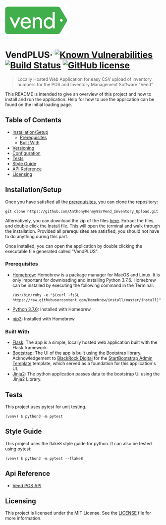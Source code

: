 <img src="img/vend.png" alt="project logo image" width="200"/>

# VendPLUS&middot; [![Known Vulnerabilities](https://snyk.io/test/github/AnthonyKenny98/Vend_Inventory_Upload/badge.svg?targetFile=src/requirements.txt)](https://snyk.io/test/github/AnthonyKenny98/Vend_Inventory_Upload?targetFile=src/requirements.txt) [![Build Status](https://travis-ci.org/AnthonyKenny98/Vend_Inventory_Upload.svg?branch=master)](https://travis-ci.org/AnthonyKenny98/Vend_Inventory_Upload) [![GitHub license](https://img.shields.io/badge/license-MIT-blue.svg?style=flat-square)](https://github.com/AnthonyKenny98/Vend_Inventory_Upload/blob/master/LICENSE)
> Locally Hosted Web Application for easy CSV upload of inventory numbers for the POS and Inventory Management Software "Vend"

This README is intended to give an overview of this project and how to install and run the application. Help for how to use the application can be found on the initial loading page.


## Table of Contents

+ [Installation/Setup](#setup)
  + [Prerequisites](#prereq)
  + [Built With](#builtwith)
+ [Versioning](#version)
+ [Configuration](#config)
+ [Tests](#tests)
+ [Style Guide](#style)
+ [API Reference](#api)
+ [Licensing](#license)

## <a name="setup"></a>Installation/Setup

Once you have satisfied all the [prerequisites](#prereq), you can clone the repository:

```shell
git clone https://github.com/AnthonyKenny98/Vend_Inventory_Upload.git
```
Alternatively, you can download the zip of the files [here](https://github.com/AnthonyKenny98/Vend_Inventory_Upload/archive/master.zip).
Extract the files, and double click the Install file. This will open the terminal and walk through the installation. Provided all prerequisites are satisfied, you should not have to do anything during this part.

Once installed, you can open the application by double clicking the executable file generated called "VendPLUS".

### <a name="prereq"></a>Prerequisites
+ [Homebrew](https://brew.sh/#install): Homebrew is a package manager for MacOS and Linux. It is only important for downloading and installing Python 3.7.6. Homebrew can be installed by executing the following command in the Terminal:

  ```
  /usr/bin/ruby -e "$(curl -fsSL https://raw.githubusercontent.com/Homebrew/install/master/install)"
  ```
+ [Python 3.7.6](https://www.python.org/downloads/release/python-376/): Installed with Homebrew
+ [pip3](https://pip.pypa.io/en/stable/): Installed with Homebrew

### <a name="builtwith"> </a>Built With
+ [Flask](http://flask.palletsprojects.com/en/1.1.x/): The app is a simple, locally hosted web application built with the Flask framework.
+ [Bootstrap](https://getbootstrap.com/): The UI of the app is built using the Bootstrap library. Acknowledgement to [BlackRock Digital](https://github.com/BlackrockDigital) for the [StartBootstrap Admin Template](https://github.com/BlackrockDigital/startbootstrap-sb-admin) template, which served as a foundation for this application's UI.
+ [Jinja2](https://jinja.palletsprojects.com/en/2.10.x/): The python application passes data to the bootstrap UI using the Jinja2 Library.

## <a name="tests"></a>Tests

This project uses pytest for unit testing.

```shell
(venv) $ python3 -m pytest
```

## <a name="style"></a>Style Guide

This project uses the flake8 style guide for python. It can also be tested using pytest:

```shell
(venv) $ python3 -m pytest --flake8
```

## <a name="api"></a>Api Reference

+ [Vend POS API](https://docs.vendhq.com/)

## <a name="license"></a>Licensing

This project is licensed under the MIT License.  See the [LICENSE](LICENSE) file for more information.
